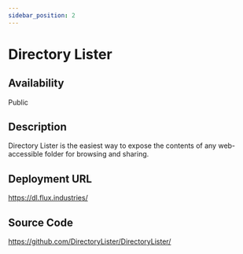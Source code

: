 ```yaml
---
sidebar_position: 2
---
```


# Directory Lister

## Availability
Public

## Description
Directory Lister is the easiest way to expose the contents of any web-accessible folder for browsing and sharing. 

## Deployment URL
https://dl.flux.industries/

## Source Code
https://github.com/DirectoryLister/DirectoryLister/